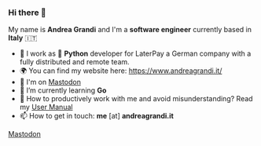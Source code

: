 ### Hi there 👋

My name is **Andrea Grandi** and I'm a **software engineer** currently based in **Italy** 🇮🇹

- 🔭  I work as 🐍 **Python** developer for LaterPay a German company with a fully distributed and remote team.
- 🌍  You can find my website here: https://www.andreagrandi.it/
- 🦷  I'm on <a rel="me" href="https://mastodon.social/@andreagrandi">Mastodon</a>
- 🌱  I’m currently learning **Go**
- 💬  How to productively work with me and avoid misunderstanding? Read my [User Manual](https://gist.github.com/andreagrandi/a0a7218ea15ff8b6aadfd897cd0fbae2)
- 📫  How to get in touch: **me** [at] **andreagrandi.it**

<a rel="me" href="https://mastodon.social/@andreagrandi">Mastodon</a>

<!--
**andreagrandi/andreagrandi** is a ✨ _special_ ✨ repository because its `README.md` (this file) appears on your GitHub profile.

Here are some ideas to get you started:

- 🔭 I’m currently working on ...
- 🌱 I’m currently learning ...
- 👯 I’m looking to collaborate on ...
- 🤔 I’m looking for help with ...
- 💬 Ask me about ...
- 📫 How to reach me: ...
- 😄 Pronouns: ...
- ⚡ Fun fact: ...
-->
